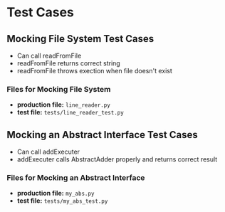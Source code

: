 # Test Cases

## Mocking File System Test Cases

- Can call readFromFile
- readFromFile returns correct string
- readFromFile throws exection when file doesn't exist

### Files for Mocking File System

- **production file:** `line_reader.py`
- **test file:** `tests/line_reader_test.py`

## Mocking an Abstract Interface Test Cases

- Can call addExecuter
- addExecuter calls AbstractAdder properly and returns correct result

### Files for Mocking an Abstract Interface

- **production file:** `my_abs.py`
- **test file:** `tests/my_abs_test.py`
